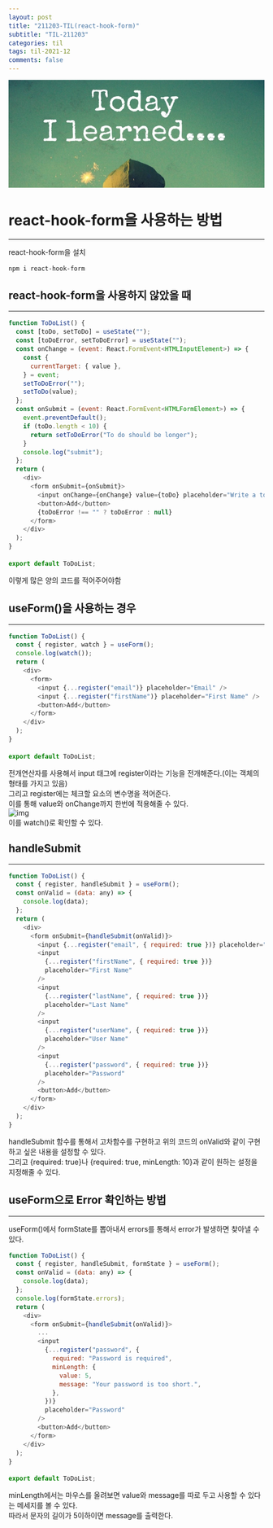 ```yaml
---
layout: post
title: "211203-TIL(react-hook-form)"
subtitle: "TIL-211203"
categories: til
tags: til-2021-12
comments: false
---
```


![1-1](/assets/img/TIL.jpeg)

# react-hook-form을 사용하는 방법

---

react-hook-form을 설치

```
npm i react-hook-form
```

## react-hook-form을 사용하지 않았을 때

---

```js
function ToDoList() {
  const [toDo, setToDo] = useState("");
  const [toDoError, setToDoError] = useState("");
  const onChange = (event: React.FormEvent<HTMLInputElement>) => {
    const {
      currentTarget: { value },
    } = event;
    setToDoError("");
    setToDo(value);
  };
  const onSubmit = (event: React.FormEvent<HTMLFormElement>) => {
    event.preventDefault();
    if (toDo.length < 10) {
      return setToDoError("To do should be longer");
    }
    console.log("submit");
  };
  return (
    <div>
      <form onSubmit={onSubmit}>
        <input onChange={onChange} value={toDo} placeholder="Write a to do" />
        <button>Add</button>
        {toDoError !== "" ? toDoError : null}
      </form>
    </div>
  );
}

export default ToDoList;
```

이렇게 많은 양의 코드를 적어주어야함

## useForm()을 사용하는 경우

---

```js
function ToDoList() {
  const { register, watch } = useForm();
  console.log(watch());
  return (
    <div>
      <form>
        <input {...register("email")} placeholder="Email" />
        <input {...register("firstName")} placeholder="First Name" />
        <button>Add</button>
      </form>
    </div>
  );
}

export default ToDoList;
```

전개연산자를 사용해서 input 태그에 register이라는 기능을 전개해준다.(이는 객체의 형태를 가지고 있음)  
그리고 register에는 체크할 요소의 변수명을 적어준다.  
이를 통해 value와 onChange까지 한번에 적용해줄 수 있다.  
![img](https://i.imgur.com/QWkVsOw.png)  
이를 watch()로 확인할 수 있다.

## handleSubmit

---

```js
function ToDoList() {
  const { register, handleSubmit } = useForm();
  const onValid = (data: any) => {
    console.log(data);
  };
  return (
    <div>
      <form onSubmit={handleSubmit(onValid)}>
        <input {...register("email", { required: true })} placeholder="Email" />
        <input
          {...register("firstName", { required: true })}
          placeholder="First Name"
        />
        <input
          {...register("lastName", { required: true })}
          placeholder="Last Name"
        />
        <input
          {...register("userName", { required: true })}
          placeholder="User Name"
        />
        <input
          {...register("password", { required: true })}
          placeholder="Password"
        />
        <button>Add</button>
      </form>
    </div>
  );
}
```

handleSubmit 함수를 통해서 고차함수를 구현하고 위의 코드의 onValid와 같이 구현하고 싶은 내용을 설정할 수 있다.  
그리고 {required: true}나 {required: true, minLength: 10}과 같이 원하는 설정을 지정해줄 수 있다.

## useForm으로 Error 확인하는 방법

---

useForm()에서 formState를 뽑아내서 errors를 통해서 error가 발생하면 찾아낼 수 있다.

```js
function ToDoList() {
  const { register, handleSubmit, formState } = useForm();
  const onValid = (data: any) => {
    console.log(data);
  };
  console.log(formState.errors);
  return (
    <div>
      <form onSubmit={handleSubmit(onValid)}>
        ...
        <input
          {...register("password", {
            required: "Password is required",
            minLength: {
              value: 5,
              message: "Your password is too short.",
            },
          })}
          placeholder="Password"
        />
        <button>Add</button>
      </form>
    </div>
  );
}

export default ToDoList;
```

minLength에서는 마우스를 올려보면 value와 message를 따로 두고 사용할 수 있다는 메세지를 볼 수 있다.  
따라서 문자의 길이가 5이하이면 message를 출력한다.
